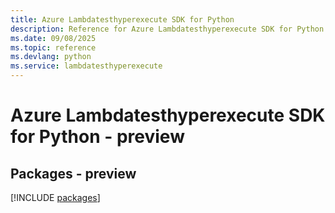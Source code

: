 ```yaml
---
title: Azure Lambdatesthyperexecute SDK for Python
description: Reference for Azure Lambdatesthyperexecute SDK for Python
ms.date: 09/08/2025
ms.topic: reference
ms.devlang: python
ms.service: lambdatesthyperexecute
---
```

# Azure Lambdatesthyperexecute SDK for Python - preview
## Packages - preview
[!INCLUDE [packages](lambdatesthyperexecute-index.md)]